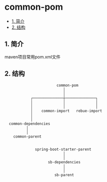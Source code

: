 # common-pom

<!-- TOC -->

- [1. 简介](#1-简介)
- [2. 结构](#2-结构)

<!-- /TOC -->

## 1. 简介

maven项目常用pom.xml文件

## 2. 结构



                            common-pom
                               │
                               │
                ┌──────────────┼──────────────┐
                │              │              │
                │              │              │
                │    common-import   rebue-import
                │
                │
      common-dependencies
              │
              │
        common-parent


                  spring-boot-starter-parent
                               │
                               │
                        sb-dependencies
                               │
                               │
                           sb-parent